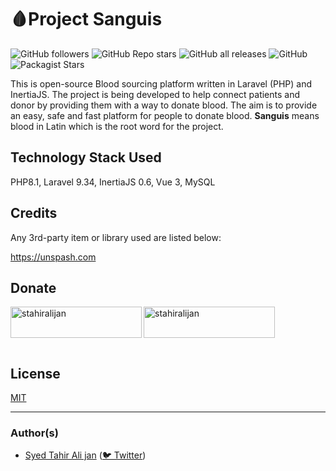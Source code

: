 # 🩸Project Sanguis
![GitHub followers](https://img.shields.io/github/followers/stahiralijan?style=social)
![GitHub Repo stars](https://img.shields.io/github/stars/stahiralijan/sanguis?style=social)
![GitHub all releases](https://img.shields.io/github/downloads/stahiralijan/sanguis/total)
![GitHub](https://img.shields.io/github/license/stahiralijan/sanguis)
![Packagist Stars](https://img.shields.io/packagist/stars/stahiralijan/sanguis)

This is open-source Blood sourcing platform written in Laravel (PHP) and InertiaJS. The project is being developed to 
help connect patients and donor by providing them with a way to donate blood. The aim is to provide an easy, safe and 
fast platform for people to donate blood. **Sanguis** means blood in Latin which is the root word for the project.

## Technology Stack Used

PHP8.1, Laravel 9.34, InertiaJS 0.6, Vue 3, MySQL

## Credits

Any 3rd-party item or library used are listed below:

https://unspash.com

## Donate

<p>
    <a href="https://www.buymeacoffee.com/stahiralijan">
        <img align="left" src="https://cdn.buymeacoffee.com/buttons/v2/default-yellow.png" height="50" width="210" alt="stahiralijan" />
    </a>&nbsp;
    <a href="https://ko-fi.com/stahiralijan">
        <img align="left" src="https://cdn.ko-fi.com/cdn/kofi3.png?v=3" height="50" width="210" alt="stahiralijan" />
    </a>
</p><br><br>

## License

[MIT](https://choosealicense.com/licenses/mit/)

---

### Author(s)

- [Syed Tahir Ali jan](https://tahirjan.com) ([🐦 Twitter](https://twitter.com/stahiralijan))
